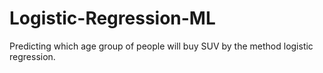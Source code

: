 # Logistic-Regression-ML
Predicting which age group of people will buy SUV by the method logistic regression.
